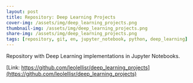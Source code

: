 ```yaml
---
layout: post
title: Repository: Deep Learning Projects
cover-img: /assets/img/deep_learning_projects.png
thumbnail-img: /assets/img/deep_learning_projects.png
share-img: /assets/img/deep_learning_projects.png
tags: [repository, git, en, jupyter_notebook, python, deep_learning]
---
```


Repository with Deep Learning implementations in Jupyter Notebooks.



[Link: https://github.com/leolellisr/deep_learning_projects](https://github.com/leolellisr/deep_learning_projects)
